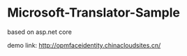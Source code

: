 # Microsoft-Translator-Sample

 based on asp.net core
 
 demo link: http://opmfaceidentity.chinacloudsites.cn/

